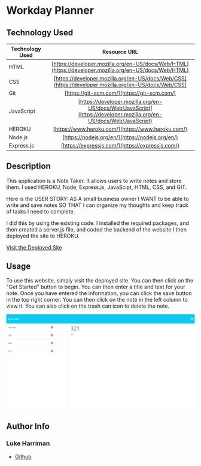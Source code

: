 # Workday Planner

## Technology Used 

| Technology Used         | Resource URL           | 
| ------------- |:-------------:| 
| HTML    | [https://developer.mozilla.org/en-US/docs/Web/HTML](https://developer.mozilla.org/en-US/docs/Web/HTML) | 
| CSS     | [https://developer.mozilla.org/en-US/docs/Web/CSS](https://developer.mozilla.org/en-US/docs/Web/CSS)      |   
| Git | [https://git-scm.com/](https://git-scm.com/)     |  
|JavaScript | [https://developer.mozilla.org/en-US/docs/Web/JavaScript](https://developer.mozilla.org/en-US/docs/Web/JavaScript)     |
HEROKU | [https://www.heroku.com/](https://www.heroku.com/)     |
Node.js | [https://nodejs.org/en/](https://nodejs.org/en/)     |
Express.js | [https://expressjs.com/](https://expressjs.com/)     |






## Description 
This application is a Note Taker. It allows users to write notes and store them. I used HEROKU, Node, Express.js, JavaScipt, HTML, CSS, and GIT. 

Here is the USER STORY:
AS A small business owner
I WANT to be able to write and save notes
SO THAT I can organize my thoughts and keep track of tasks I need to complete.

I did this by using the existing code. I installed the required packages, and then created a server.js file, and coded the backend of the website I then deployed the site to HEROKU. 

[Visit the Deployed Site](https://git.heroku.com/morning-dusk-39844.gitng-dusk-39844.git)





## Usage 

To use this website, simply visit the deployed site. You can then click on the "Get Started" button to begin. You can then enter a title and text for your note. Once you have entered the information, you can click the save button in the top right corner. You can then click on the note in the left column to view it. You can also click on the trash can icon to delete the note.


![Screenshot](./assets/image.png)





## Author Info


### Luke Harriman

* [Github](https://github.com/lth1013)